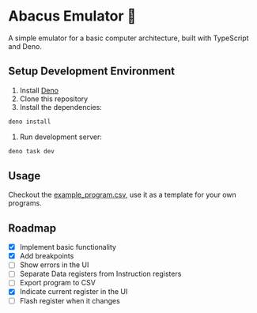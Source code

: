 # Abacus Emulator 🧮

A simple emulator for a basic computer architecture, built with TypeScript and
Deno.

## Setup Development Environment

1. Install [Deno](https://deno.land/manual/getting_started/installation)
1. Clone this repository
1. Install the dependencies:

```bash
deno install
```

1. Run development server:

```bash
deno task dev
```

## Usage

Checkout the [example_program.csv](test/fixtures/example_program.csv), use it as
a template for your own programs.

## Roadmap

- [x] Implement basic functionality
- [x] Add breakpoints
- [ ] Show errors in the UI
- [ ] Separate Data registers from Instruction registers
- [ ] Export program to CSV
- [x] Indicate current register in the UI
- [ ] Flash register when it changes
